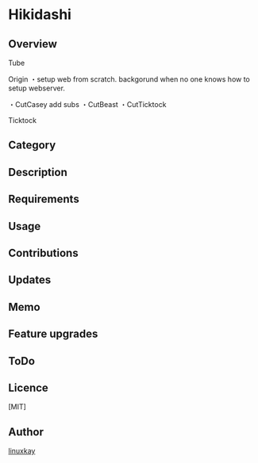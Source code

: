 # Hikidashi

## Overview

Tube

Origin
・setup web from scratch. backgorund when no one knows how to setup webserver.

・CutCasey add subs
・CutBeast
・CutTicktock

Ticktock

## Category

## Description

## Requirements


## Usage

## Contributions

## Updates

## Memo

## Feature upgrades

## ToDo

## Licence
[MIT]

## Author

[linuxkay](https://github.com/linuxkay)
